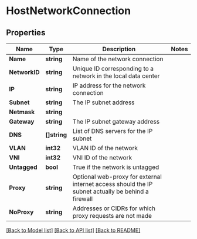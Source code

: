 # HostNetworkConnection

## Properties

Name | Type | Description | Notes
------------ | ------------- | ------------- | -------------
**Name** | **string** | Name of the network connection | 
**NetworkID** | **string** | Unique ID corresponding to a network in the local data center | 
**IP** | **string** | IP address for the network connection | 
**Subnet** | **string** | The IP subnet address | 
**Netmask** | **string** |  | 
**Gateway** | **string** | The IP subnet gateway address | 
**DNS** | **[]string** | List of DNS servers for the IP subnet | 
**VLAN** | **int32** | VLAN ID of the network | 
**VNI** | **int32** | VNI ID of the network | 
**Untagged** | **bool** | True if the network is untagged | 
**Proxy** | **string** | Optional web-proxy for external internet access should the IP subnet actually be behind a firewall | 
**NoProxy** | **string** | Addresses or CIDRs for which proxy requests are not made | 

[[Back to Model list]](../README.md#documentation-for-models) [[Back to API list]](../README.md#documentation-for-api-endpoints) [[Back to README]](../README.md)


